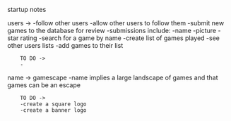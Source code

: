 ﻿startup notes

users -> 
-follow other users
-allow other users to follow them
-submit new games to the database for review
    -submissions include:
            -name
            -picture
            -star rating
-search for a game by name
-create list of games played
-see other users lists
-add games to their list

        TO DO ->
        -


name -> gamescape
        -name implies a large landscape of games and that games can be an escape

        TO DO ->
        -create a square logo
        -create a banner logo
        
          
